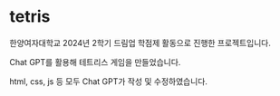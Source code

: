 # tetris

한양여자대학교 2024년 2학기 드림업 학점제 활동으로 진행한 프로젝트입니다.

Chat GPT를 활용해 테트리스 게임을 만들었습니다.

html, css, js 등 모두 Chat GPT가 작성 및 수정하였습니다.
